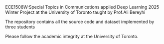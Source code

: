 ECE1508W:Special Topics in Communications applied Deep Learning 2025 Winter Project at the University of Toronto taught by Prof.Ali Bereyhi

The repository contains all the source code and dataset implemented by three students

Please follow the academic integrity at the University of Toronto.
